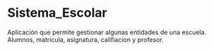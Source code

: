 # Sistema_Escolar
Aplicación que permite gestionar algunas entidades de una escuela. Alumnos, matricula, asignatura, califiacion y profesor.
